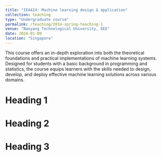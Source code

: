 ```yaml
---
title: "IE4424: Machine learning design & application"
collection: teaching
type: "Undergraduate course"
permalink: /teaching/2014-spring-teaching-1
venue: "Nanyang Technological University, EEE"
date: 2024-01-09
location: "Singapora"
---
```


This course offers an in-depth exploration into both the theoretical foundations and practical implementations of machine learning systems. Designed for students with a basic background in programming and statistics, the course equips learners with the skills needed to design, develop, and deploy effective machine learning solutions across various domains.

Heading 1
======

Heading 2
======

Heading 3
======